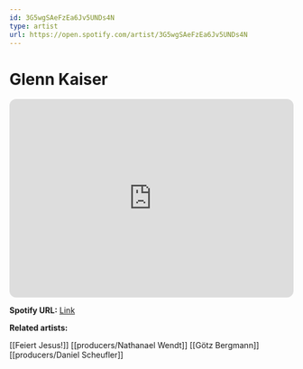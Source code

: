 ```yaml
---
id: 3G5wgSAeFzEa6Jv5UNDs4N
type: artist
url: https://open.spotify.com/artist/3G5wgSAeFzEa6Jv5UNDs4N
---
```

# Glenn Kaiser

<iframe style="border-radius:12px" src="https://open.spotify.com/embed/artist/3G5wgSAeFzEa6Jv5UNDs4N" width="100%" height="352" frameBorder="0" allowfullscreen="" allow="autoplay; clipboard-write; encrypted-media; fullscreen; picture-in-picture" loading="lazy"></iframe>

**Spotify URL:** [Link](https://open.spotify.com/artist/3G5wgSAeFzEa6Jv5UNDs4N)

**Related artists:**

[[Feiert Jesus!]]
[[producers/Nathanael Wendt]]
[[Götz Bergmann]]
[[producers/Daniel Scheufler]]
